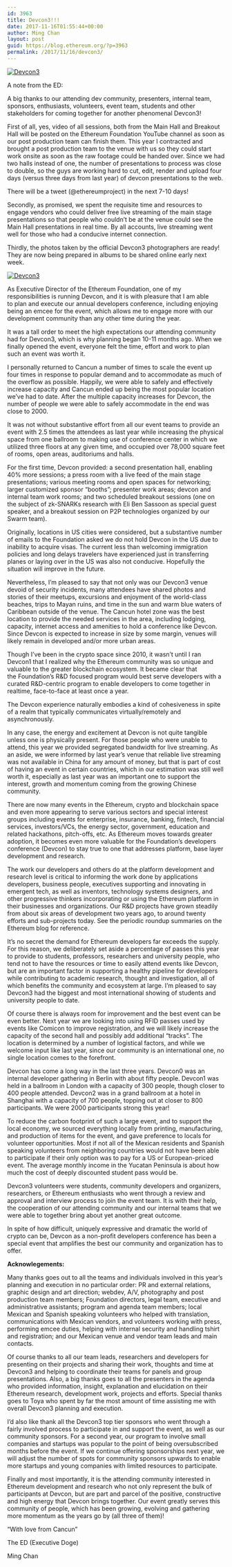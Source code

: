 ```yaml
---
id: 3963
title: Devcon3!!!
date: 2017-11-16T01:55:44+00:00
author: Ming Chan
layout: post
guid: https://blog.ethereum.org/?p=3963
permalink: /2017/11/16/devcon3/
---
```

<p class="p1"><a href="https://blog.ethereum.org/wp-content/uploads/2017/11/Devcon3_0087.jpg"><img src="https://blog.ethereum.org/wp-content/uploads/2017/11/Devcon3_0087.jpg" alt="Devcon3"/></a></p>
<p class="p1">A note from the ED:</p>
<p class="p1"><span class="s1">A big thanks to our attending dev community, presenters, internal team, sponsors, enthusiasts, volunteers, event team, students and other stakeholders for coming together for another phenomenal Devcon3!</span></p>
<p class="p1"><span class="s1">First of all, yes, video of all sessions, both from the Main Hall and Breakout Hall will be posted on the Ethereum Foundation YouTube channel as soon as our post production team can finish them. This year I contracted and brought a post production team to the venue with us so they could start work onsite as soon as the raw footage could be handed over. Since we had two halls instead of one, the number of presentations to process was close to double, so the guys are working hard to cut, edit, render and upload four days (versus three days from last year) of devcon presentations to the web.</span></p>
<p class="p1"><span class="s1">There will be a tweet (@ethereumproject) in the next 7-10 days!</span></p>
<p class="p1"><span class="s1">Secondly, as promised, we spent the requisite time and resources to engage vendors who could deliver free live streaming of the main stage presentations so that people who couldn’t be at the venue could see the Main Hall presentations in real time. By all accounts, live streaming went well for those who had a conducive internet connection. </span></p>
<p class="p1"><span class="s1">Thirdly, the photos taken by the official Devcon3 photographers are ready! They are now being prepared in albums to be shared online early next week.</span></p>
<p class="p1"><a href="https://blog.ethereum.org/wp-content/uploads/2017/11/DSC03968-1.jpg"><img src="https://blog.ethereum.org/wp-content/uploads/2017/11/DSC03968-1.jpg" alt="Devcon3"/></a></p>
<p class="p1"><span class="s1">As Executive Director of the Ethereum Foundation, one of my responsibilities is running Devcon, and it is with pleasure that I am able to plan and execute our annual developers conference, including enjoying being an emcee for the event, which allows me to engage more with our development community than any other time during the year.</span></p>
<p class="p1"><span class="s1">It was a tall order to meet the high expectations our attending community had for Devcon3, which is why planning began 10-11 months ago. When we finally opened the event, everyone felt the time, effort and work to plan such an event was worth it.</span></p>
<p class="p1"><span class="s1">I personally returned to Cancun a number of times to scale the event up four times in response to popular demand and to accommodate as much of the overflow as possible. Happily, we were able to safely and effectively increase capacity and Cancun ended up being the most popular location we’ve had to date. After the multiple capacity increases for Devcon, the number of people we were able to safely accommodate in the end was close to 2000. </span></p>
<p class="p1"><span class="s1">It was not without substantive effort from all our event teams to provide an event with 2.5 times the attendees as last year while increasing the physical space from one ballroom to making use of conference center in which we utilized three floors at any given time, and occupied over 78,000 square feet of rooms, open areas, auditoriums and halls.</span></p>
<p class="p1">For the first time, Devcon provided: a second presentation hall, enabling 40% more sessions; a press room with a live feed of the main stage presentations; various meeting rooms and open spaces for networking; larger customized sponsor “booths”; presenter work areas; devcon and internal team work rooms; and two scheduled breakout sessions (one on the subject of zk-SNARKs research with Eli Ben Sassoon as special guest speaker, and a breakout session on P2P technologies organized by our Swarm team).</p>
<p class="p1"><span class="s1">Originally, locations in US cities were considered, but a substantive number of emails to the Foundation asked we do not hold Devcon in the US due to inability to acquire visas. The current less than welcoming immigration policies and long delays travelers have experienced just in transferring planes or laying over in the US was also not conducive. Hopefully the situation will improve in the future.</span></p>
<p class="p1"><span class="s1">Nevertheless, I’m pleased to say that not only was our Devcon3 venue devoid of security incidents, many attendees have shared photos and stories of their meetups, excursions and enjoyment of the world-class beaches, trips to Mayan ruins, and time in the sun and warm blue waters of Caribbean outside of the venue. The Cancun hotel zone was the best location to provide the needed services in the area, including lodging, capacity, internet access and amenities to hold a conference like Devcon. Since Devcon is expected to increase in size by some margin, venues will likely remain in developed and/or more urban areas.</span></p>
<p class="p1"><span class="s1">Though I’ve been in the crypto space since 2010, it wasn’t until I ran Devcon1 that I realized why the Ethereum community was so unique and valuable to the greater blockchain ecosystem. It became clear that the Foundation’s R&amp;D focused program would best serve developers with a curated R&amp;D-centric program to enable developers to come together in realtime, face-to-face at least once a year. </span></p>
<p class="p1"><span class="s1">The Devcon experience naturally embodies a kind of cohesiveness in spite of a realm that typically communicates virtually/remotely and asynchronously.</span></p>
<p class="p1"><span class="s1">In any case, the energy and excitement at Devcon is not quite tangible unless one is physically present. For those people who were unable to attend, this year we provided segregated bandwidth for live streaming. </span><span class="s1">As an aside, we were informed by last year’s venue that reliable live streaming was not available in China for any amount of money, but that is part of cost of having an event in certain countries, which in our estimation was still well worth it, especially as last year was an important one to support the interest, growth and momentum coming from the growing Chinese community.</span></p>
<p class="p1"><span class="s1">There are now many events in the Ethereum, crypto and blockchain space and even more appearing to serve various sectors and special interest groups including events for enterprise, insurance, banking, fintech, financial services, investors/VCs, the energy sector, government, education and related hackathons, pitch-offs, etc. As Ethereum moves towards greater adoption, it becomes even more valuable for the Foundation’s developers conference (Devcon) to stay true to one that addresses platform, base layer development and research.</span></p>
<p class="p1"><span class="s1">The work our developers and others do at the platform development and research level is critical to informing the work done by applications developers, business people, executives supporting and innovating in emergent tech, as well as inventors, technology systems designers, and other progressive thinkers incorporating or using the Ethereum platform in their businesses and organizations. </span><span class="s1">Our R&amp;D projects have grown steadily from about six areas of development two years ago, to around twenty efforts and sub-projects today. See the periodic roundup summaries on the Ethereum blog for reference.</span></p>
<p class="p1"><span class="s1">It’s no secret the demand for Ethereum developers far exceeds the supply. For this reason, we deliberately set aside a percentage of passes this year to provide to students, professors, researchers and university people, who tend not to have the resources or time to easily attend events like Devcon, but are an important factor in supporting a healthy pipeline for developers while contributing to academic research, thought and investigation, all of which benefits the community and ecosystem at large. I’m pleased to say Devcon3 had the biggest and most international showing of students and university people to date.</span></p>
<p class="p1"><span class="s1">Of course there is always room for improvement and the best event can be even better. Next year we are looking into using RFID passes used by events like Comicon to improve registration, and we will likely increase the capacity of the second hall and possibly add additional “tracks”. The location is determined by a number of logistical factors, and while we welcome input like last year, since our community is an international one, no single location comes to the forefront.</span></p>
<p class="p1"><span class="s1">Devcon has come a long way in the last three years. Devcon0 was an internal developer gathering in Berlin with about fifty people. Devcon1 was held in a ballroom in London with a capacity of 300 people, though closer to 400 people attended. Devcon2 was in a grand ballroom at a hotel in Shanghai with a capacity of 700 people, topping out at closer to 800 participants. We were 2000 participants strong this year!</span></p>
<p class="p1"><span class="s1">To reduce the carbon footprint of such a large event, and to support the local economy, we sourced everything locally from printing, manufacturing, and production of items for the event, and gave preference to locals for volunteer opportunities. Most if not all of the Mexican residents and Spanish speaking volunteers from neighboring countries would not have been able to participate if their only option was to pay for a US or European-priced event. The average monthly income in the Yucatan Peninsula is about how much the cost of deeply discounted student pass would be. </span></p>
<p class="p1"><span class="s1">Devcon3 volunteers were students, community developers and organizers, researchers, or Ethereum enthusiasts who went through a review and approval and interview process to join the event team. It is with their help, the cooperation of our attending community and our internal teams that we were able to together bring about yet another great outcome.</span></p>
<p class="p1"><span class="s1">In spite of how difficult, uniquely expressive and dramatic the world of crypto can be, Devcon as a non-profit developers conference has been a special event that amplifies the best our community and organization has to offer. </span></p>
<p class="p1"><strong><span class="s1">Acknowlegements:</span></strong></p>
<p class="p1"><span class="s1">Many thanks goes out to all the teams and individuals involved in this year’s planning and execution in no particular order: PR and external relations, graphic design and art direction; webdev, A/V, photography and post production team members; Foundation directors, legal team, executive and administrative assistants; program and agenda team members; local Mexican and Spanish speaking volunteers who helped with translation, communications with Mexican vendors, and volunteers working with press, performing emcee duties, helping with internal security and handling tshirt and registration; and our Mexican venue and vendor team leads and main contacts.</span></p>
<p class="p1"><span class="s1">Of course thanks to all our team leads, researchers and developers for presenting on their projects and sharing their work, thoughts and time at Devcon3 and helping to coordinate their teams for panels and group presentations. Also, a big thanks goes to all the presenters in the agenda who provided information, insight, explanation and elucidation on their Ethereum research, development work, projects and efforts. Special thanks goes to Toya who spent by far the most amount of time assisting me with overall Devcon3 planning and execution.</span></p>
<p class="p1"><span class="s1">I’d also like thank all the Devcon3 top tier sponsors who went through a fairly involved process to participate in and support the event, as well as our community sponsors. For a second year, our program to involve small companies and startups was popular to the point of being oversubscribed months before the event. If we continue offering sponsorships next year, we will adjust the number of spots for community sponsors upwards to enable more startups and young companies with limited resources to participate.</span></p>
<p class="p1"><span class="s1">Finally and most importantly, it is the attending community interested in Ethereum development and research who not only represent the bulk of participants at Devcon, but are part and parcel of the positive, constructive and high energy that Devcon brings together. Our event greatly serves this community of people, which has been growing, evolving and gathering more momentum as the years go by (all three of them)!</span></p>
<p class="p1"><span class="s1">“With love from Cancun”</span></p>
<p class="p1"><span class="s1">The ED (Executive Doge)</span></p>
<p class="p1">Ming Chan</p>